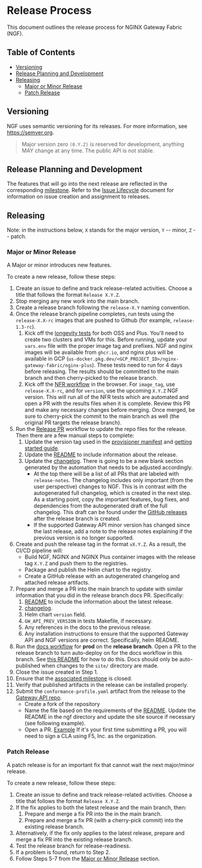 # Release Process

This document outlines the release process for NGINX Gateway Fabric (NGF).

<!-- START doctoc generated TOC please keep comment here to allow auto update -->
<!-- DON'T EDIT THIS SECTION, INSTEAD RE-RUN doctoc TO UPDATE -->
## Table of Contents

- [Versioning](#versioning)
- [Release Planning and Development](#release-planning-and-development)
- [Releasing](#releasing)
  - [Major or Minor Release](#major-or-minor-release)
  - [Patch Release](#patch-release)

<!-- END doctoc generated TOC please keep comment here to allow auto update -->

## Versioning

NGF uses semantic versioning for its releases. For more information, see https://semver.org.

> Major version zero `(0.Y.Z)` is reserved for development, anything MAY change at any time. The public API is not stable.

## Release Planning and Development

The features that will go into the next release are reflected in the
corresponding [milestone](https://github.com/nginxinc/nginx-gateway-fabric/milestones). Refer to
the [Issue Lifecycle](/ISSUE_LIFECYCLE.md) document for information on issue creation and assignment to releases.

## Releasing

Note: in the instructions below, `X` stands for the major version, `Y` -- minor, `Z` -- patch.

### Major or Minor Release

A Major or minor introduces new features.

To create a new release, follow these steps:

1. Create an issue to define and track release-related activities. Choose a title that follows the
   format `Release X.Y.Z`.
2. Stop merging any new work into the main branch.
3. Create a release branch following the `release-X.Y` naming convention.
4. Once the release branch pipeline completes, run tests using the `release-X.X-rc` images that are pushed to Github (for example, `release-1.3-rc`).
   1. Kick off the [longevity tests](https://github.com/nginxinc/nginx-gateway-fabric/blob/main/tests/README.md#longevity-testing) for both OSS and Plus. You'll need to create two clusters and VMs for this. Before running, update your `vars.env` file with the proper image tag and prefixes. NGF and nginx images will be available from `ghcr.io`, and nginx plus will be available in GCP (`us-docker.pkg.dev/<GCP_PROJECT_ID>/nginx-gateway-fabric/nginx-plus`). These tests need to run for 4 days before releasing. The results should be committed to the main branch and then cherry-picked to the release branch.
   2. Kick off the [NFR workflow](https://github.com/nginxinc/nginx-gateway-fabric/actions/workflows/nfr.yml) in the browser. For `image_tag`, use `release-X.X-rc`, and for `version`, use the upcoming `X.Y.Z` NGF version. This will run all of the NFR tests which are automated and open a PR with the results files when it is complete. Review this PR and make any necessary changes before merging. Once merged, be sure to cherry-pick the commit to the main branch as well (the original PR targets the release branch).
5. Run the [Release PR](https://github.com/nginxinc/nginx-gateway-fabric/actions/workflows/release-pr.yml) workflow to update the repo files for the release. Then there are a few manual steps to complete:
   1. Update the version tag used in the [provisioner manifest](/tests/conformance/provisioner/provisioner.yaml) and [getting started guide](/site/content/get-started).
   2. Update the [README](/README.md) to include information about the release.
   3. Update the [changelog](/CHANGELOG.md). There is going to be a new blank section generated by the automation that needs to be adjusted accordingly.
      - At the top there will be a list of all PRs that are labeled with `release-notes`.
      The changelog includes only important (from the user perspective)
      changes to NGF. This is in contrast with the autogenerated full changelog, which is created in the next
      step. As a starting point, copy the important features, bug fixes, and dependencies from the autogenerated
      draft of the full changelog. This draft can be found under
      the [GitHub releases](https://github.com/nginxinc/nginx-gateway-fabric/releases) after the release branch is
      created.
      - If the supported Gateway API minor version has changed since the last release, add a note to the release notes explaining if the previous version is no longer supported.
6. Create and push the release tag in the format `vX.Y.Z`. As a result, the CI/CD pipeline will:
   - Build NGF, NGINX and NGINX Plus container images with the release tag `X.Y.Z` and push them to the registries.
   - Package and publish the Helm chart to the registry.
   - Create a GitHub release with an autogenerated changelog and attached release artifacts.
7. Prepare and merge a PR into the main branch to update with similar information that you did in the release branch docs PR. Specifically:
    1. [README](/README.md) to include the information about the latest release.
    2. [changelog](/CHANGELOG.md).
    3. Helm chart `version` field.
    4. `GW_API_PREV_VERSION` in tests Makefile, if necessary.
    5. Any references in the docs to the previous release.
    6. Any installation instructions to ensure that the supported Gateway API and NGF versions are correct. Specifically, helm README.
8. Run the [docs workflow](https://github.com/nginxinc/nginx-gateway-fabric/actions/workflows/docs-build-push.yml) for **prod** on the **release branch**. Open a PR to the release branch to turn auto-deploy on for the docs workflow in this branch. See [this README](https://github.com/nginxinc/docs-actions/tree/v1.0.4?tab=readme-ov-file#caller-example) for how to do this. Docs should only be auto-published when changes to the `site/` directory are made.
9. Close the issue created in Step 1.
10. Ensure that the [associated milestone](https://github.com/nginxinc/nginx-gateway-fabric/milestones) is closed.
11. Verify that published artifacts in the release can be installed properly.
12. Submit the `conformance-profile.yaml` artifact from the release to the [Gateway API repo](https://github.com/kubernetes-sigs/gateway-api/tree/main/conformance/reports).
    - Create a fork of the repository
    - Name the file based on the requirements of the [README](https://github.com/kubernetes-sigs/gateway-api/blob/main/conformance/reports/README.md). Update the README in the ngf directory and update the site source if necessary (see following example).
    - Open a PR. [Example](https://github.com/kubernetes-sigs/gateway-api/pull/3149)
      If it's your first time submitting a PR, you will need to sign a CLA using F5, Inc. as the organization.

### Patch Release

A patch release is for an important fix that cannot wait the next major/minor release.

To create a new release, follow these steps:

1. Create an issue to define and track release-related activities. Choose a title that follows the
   format `Release X.Y.Z`.
2. If the fix applies to both the latest release and the main branch, then:
   1. Prepare and merge a fix PR into the in the main branch.
   2. Prepare and merge a fix PR (with a cherry-pick commit) into the existing release branch.
3. Alternatively, if the fix only applies to the latest release, prepare and merge a fix PR into the existing release
   branch.
4. Test the release branch for release-readiness.
5. If a problem is found, return to Step 2.
6. Follow Steps 5-7 from the [Major or Minor Release](#major-or-minor-release) section.
